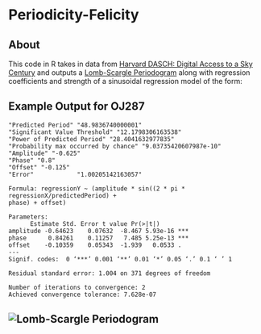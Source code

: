 # Periodicity-Felicity

## About

This code in R takes in data from [Harvard DASCH: Digital Access to a Sky Century](http://dasch.rc.fas.harvard.edu/lightcurve.php) and outputs 
a [Lomb-Scargle Periodogram](https://cran.r-project.org/web/packages/lomb/lomb.pdf) along with regression coefficients and strength of a sinusoidal 
regression model of the form:

## Example Output for OJ287

    "Predicted Period" "48.9836740000001"
    "Significant Value Threshold" "12.1798306163538"           
    "Power of Predicted Period" "28.4041632977835"         
    "Probability max occurred by chance" "9.03735420607987e-10"              
    "Amplitude" "-0.625"   
    "Phase" "0.8"  
    "Offset" "-0.125"
    "Error"            "1.00205142163057"

    Formula: regressionY ~ (amplitude * sin((2 * pi * regressionX/predictedPeriod) + 
    phase) + offset)

    Parameters:
          Estimate Std. Error t value Pr(>|t|)    
    amplitude -0.64623    0.07632  -8.467 5.93e-16 ***
    phase      0.84261    0.11257   7.485 5.25e-13 ***
    offset    -0.10359    0.05343  -1.939   0.0533 .  
    ---
    Signif. codes:  0 ‘***’ 0.001 ‘**’ 0.01 ‘*’ 0.05 ‘.’ 0.1 ‘ ’ 1

    Residual standard error: 1.004 on 371 degrees of freedom

    Number of iterations to convergence: 2 
    Achieved convergence tolerance: 7.628e-07

## ![Lomb-Scargle Periodogram](https://github.com/Pencils113/Periodicity-Felicity/tree/main/Images/OJ287.png)

